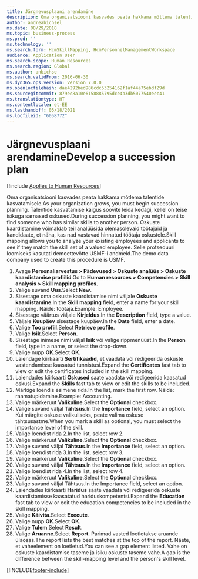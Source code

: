 ```yaml
---
title: Järgnevusplaani arendamine
description: Oma organisatsiooni kasvades peata hakkama mõtlema talentide kasvatamisele.
author: andreabichsel
ms.date: 08/29/2018
ms.topic: business-process
ms.prod: ''
ms.technology: ''
ms.search.form: HcmSkillMapping, HcmPersonnelManagementWorkspace
audience: Application User
ms.search.scope: Human Resources
ms.search.region: Global
ms.author: anbichse
ms.search.validFrom: 2016-06-30
ms.dyn365.ops.version: Version 7.0.0
ms.openlocfilehash: dae4292bed986cdc53254162f1af44a75ebdf29d
ms.sourcegitcommit: 879ee8a10e6158885795dce4b3db5077540eec41
ms.translationtype: HT
ms.contentlocale: et-EE
ms.lasthandoff: 05/18/2021
ms.locfileid: "6058772"
---
```

# <a name="develop-a-succession-plan"></a><span data-ttu-id="0d1c8-103">Järgnevusplaani arendamine</span><span class="sxs-lookup"><span data-stu-id="0d1c8-103">Develop a succession plan</span></span>

[!include [Applies to Human Resources](../includes/applies-to-hr.md)]

<span data-ttu-id="0d1c8-104">Oma organisatsiooni kasvades peata hakkama mõtlema talentide kasvatamisele.</span><span class="sxs-lookup"><span data-stu-id="0d1c8-104">As your organization grows, you must begin succession planning.</span></span> <span data-ttu-id="0d1c8-105">Talentide kasvatamise käigus soovite leida kedagi, kellel on teise isikuga sarnased oskused.</span><span class="sxs-lookup"><span data-stu-id="0d1c8-105">During succession planning, you might want to find someone who has similar skills to another person.</span></span> <span data-ttu-id="0d1c8-106">Oskuste kaardistamine võimaldab teil analüüsida olemasolevaid töötajaid ja kandidaate, et näha, kas nad vastavad hinnatud töötaja oskustele.</span><span class="sxs-lookup"><span data-stu-id="0d1c8-106">Skill mapping allows you to analyze your existing employees and applicants to see if they match the skill set of a valued employee.</span></span> <span data-ttu-id="0d1c8-107">Selle protseduuri loomiseks kasutati demoettevõtte USMF-i andmeid.</span><span class="sxs-lookup"><span data-stu-id="0d1c8-107">The demo data company used to create this procedure is USMF.</span></span>

1. <span data-ttu-id="0d1c8-108">Avage **Personaliarvestus > Pädevused > Oskuste analüüs > Oskuste kaardistamise profiilid**.</span><span class="sxs-lookup"><span data-stu-id="0d1c8-108">Go to **Human resources > Competencies > Skill analysis > Skill mapping profiles**.</span></span>
2. <span data-ttu-id="0d1c8-109">Valige suvand **Uus**.</span><span class="sxs-lookup"><span data-stu-id="0d1c8-109">Select **New**.</span></span>
3. <span data-ttu-id="0d1c8-110">Sisestage oma oskuste kaardistamise nimi väljale **Oskuste kaardistamine**.</span><span class="sxs-lookup"><span data-stu-id="0d1c8-110">In the **Skill mapping** field, enter a name for your skill mapping.</span></span> <span data-ttu-id="0d1c8-111">Näide: töötaja.</span><span class="sxs-lookup"><span data-stu-id="0d1c8-111">Example: Employee.</span></span>
4. <span data-ttu-id="0d1c8-112">Sisestage väärtus väljale **Kirjeldus**.</span><span class="sxs-lookup"><span data-stu-id="0d1c8-112">In the **Description** field, type a value.</span></span>
5. <span data-ttu-id="0d1c8-113">Väljale **Kuupäev** sisestage kuupäev.</span><span class="sxs-lookup"><span data-stu-id="0d1c8-113">In the **Date** field, enter a date.</span></span>
6. <span data-ttu-id="0d1c8-114">Valige **Too profiil**.</span><span class="sxs-lookup"><span data-stu-id="0d1c8-114">Select **Retrieve profile**.</span></span>
7. <span data-ttu-id="0d1c8-115">Valige **Isik**.</span><span class="sxs-lookup"><span data-stu-id="0d1c8-115">Select **Person**.</span></span>
8. <span data-ttu-id="0d1c8-116">Sisestage inimese nimi väljal **Isik** või valige rippmenüüst.</span><span class="sxs-lookup"><span data-stu-id="0d1c8-116">In the **Person** field, type in a name, or select the drop-down.</span></span>
9. <span data-ttu-id="0d1c8-117">Valige nupp **OK**.</span><span class="sxs-lookup"><span data-stu-id="0d1c8-117">Select **OK**.</span></span>
10. <span data-ttu-id="0d1c8-118">Laiendage kiirkaarti **Sertifikaadid**, et vaadata või redigeerida oskuste vastendamisse kaasatud tunnistusi.</span><span class="sxs-lookup"><span data-stu-id="0d1c8-118">Expand the **Certificates** fast tab to view or edit the certificates included in the skill mapping.</span></span>
11. <span data-ttu-id="0d1c8-119">Laiendades kiirkaarti **Oskused** saate vaadata või redigeerida kaasatud oskusi.</span><span class="sxs-lookup"><span data-stu-id="0d1c8-119">Expand the **Skills** fast tab to view or edit the skills to be included.</span></span>
12. <span data-ttu-id="0d1c8-120">Märkige loendis esimene rida.</span><span class="sxs-lookup"><span data-stu-id="0d1c8-120">In the list, mark the first row.</span></span> <span data-ttu-id="0d1c8-121">Näide: raamatupidamine.</span><span class="sxs-lookup"><span data-stu-id="0d1c8-121">Example:  Accounting.</span></span>
13. <span data-ttu-id="0d1c8-122">Valige märkeruut **Valikuline**.</span><span class="sxs-lookup"><span data-stu-id="0d1c8-122">Select the **Optional** checkbox.</span></span>
14. <span data-ttu-id="0d1c8-123">Valige suvand väljal **Tähtsus**.</span><span class="sxs-lookup"><span data-stu-id="0d1c8-123">In the **Importance** field, select an option.</span></span> <span data-ttu-id="0d1c8-124">Kui märgite oskuse valikuliseks, peate valima oskuse tähtsusastme.</span><span class="sxs-lookup"><span data-stu-id="0d1c8-124">When you mark a skill as optional, you must select the importance level of the skill.</span></span>  
15. <span data-ttu-id="0d1c8-125">Valige loendist rida 2.</span><span class="sxs-lookup"><span data-stu-id="0d1c8-125">In the list, select row 2.</span></span>
16. <span data-ttu-id="0d1c8-126">Valige märkeruut **Valikuline**.</span><span class="sxs-lookup"><span data-stu-id="0d1c8-126">Select the **Optional** checkbox.</span></span>
17. <span data-ttu-id="0d1c8-127">Valige suvand väljal **Tähtsus**.</span><span class="sxs-lookup"><span data-stu-id="0d1c8-127">In the **Importance** field, select an option.</span></span>
18. <span data-ttu-id="0d1c8-128">Valige loendist rida 3.</span><span class="sxs-lookup"><span data-stu-id="0d1c8-128">In the list, select row 3.</span></span>
19. <span data-ttu-id="0d1c8-129">Valige märkeruut **Valikuline**.</span><span class="sxs-lookup"><span data-stu-id="0d1c8-129">Select the **Optional** checkbox.</span></span>
20. <span data-ttu-id="0d1c8-130">Valige suvand väljal **Tähtsus**.</span><span class="sxs-lookup"><span data-stu-id="0d1c8-130">In the **Importance** field, select an option.</span></span>
21. <span data-ttu-id="0d1c8-131">Valige loendist rida 4.</span><span class="sxs-lookup"><span data-stu-id="0d1c8-131">In the list, select row 4.</span></span>
22. <span data-ttu-id="0d1c8-132">Valige märkeruut **Valikuline**.</span><span class="sxs-lookup"><span data-stu-id="0d1c8-132">Select the **Optional** checkbox.</span></span>
23. <span data-ttu-id="0d1c8-133">Valige suvand väljal Tähtsus.</span><span class="sxs-lookup"><span data-stu-id="0d1c8-133">In the Importance field, select an option.</span></span>
24. <span data-ttu-id="0d1c8-134">Laiendades kiirkaarti **Haridus** saate vaadata või redigeerida oskuste kaardistamisse kaasatatud hariduskompetentsi.</span><span class="sxs-lookup"><span data-stu-id="0d1c8-134">Expand the **Education** fast tab to view or edit the education competencies to be included in the skill mapping.</span></span>
25. <span data-ttu-id="0d1c8-135">Valige **Käivita**.</span><span class="sxs-lookup"><span data-stu-id="0d1c8-135">Select **Execute**.</span></span>
26. <span data-ttu-id="0d1c8-136">Valige nupp **OK**.</span><span class="sxs-lookup"><span data-stu-id="0d1c8-136">Select **OK**.</span></span>
27. <span data-ttu-id="0d1c8-137">Valige **Tulem**.</span><span class="sxs-lookup"><span data-stu-id="0d1c8-137">Select **Result**.</span></span>
28. <span data-ttu-id="0d1c8-138">Valige **Aruanne**.</span><span class="sxs-lookup"><span data-stu-id="0d1c8-138">Select **Report**.</span></span> <span data-ttu-id="0d1c8-139">Parimad vasted loetletakse aruande ülaosas.</span><span class="sxs-lookup"><span data-stu-id="0d1c8-139">The report lists the best matches at the top of the report.</span></span> <span data-ttu-id="0d1c8-140">Näete, et vaheelement on loetletud.</span><span class="sxs-lookup"><span data-stu-id="0d1c8-140">You can see a gap element listed.</span></span> <span data-ttu-id="0d1c8-141">Vahe on oskuste kaardistamise taseme ja isiku oskuste taseme vahe.</span><span class="sxs-lookup"><span data-stu-id="0d1c8-141">A gap is the difference between the skill-mapping level and the person's skill level.</span></span>  



[!INCLUDE[footer-include](../includes/footer-banner.md)]